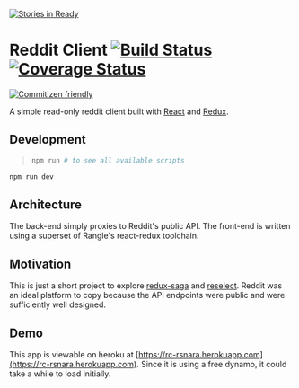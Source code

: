 [![Stories in Ready](https://badge.waffle.io/rsnara/reddit-client.png?label=ready&title=Ready)](https://waffle.io/rsnara/reddit-client)
# Reddit Client [![Build Status](https://travis-ci.org/rsnara/reddit-client.svg?branch=master)](https://travis-ci.org/rsnara/reddit-client) [![Coverage Status](https://coveralls.io/repos/github/rsnara/reddit-client/badge.svg?branch=master)](https://coveralls.io/github/rsnara/reddit-client?branch=master)
 [![Commitizen friendly](https://img.shields.io/badge/commitizen-friendly-brightgreen.svg)](http://commitizen.github.io/cz-cli/)

A simple read-only reddit client built with [React](https://github.com/facebook/react) and [Redux](https://github.com/reactjs/redux).

## Development
> ```bash
> npm run # to see all available scripts
> ```

```bash
npm run dev
```

## Architecture
The back-end simply proxies to Reddit's public API. The front-end is written using a superset of Rangle's react-redux toolchain.

## Motivation
This is just a short project to explore [redux-saga](https://github.com/yelouafi/redux-saga) and [reselect](https://github.com/reactjs/reselect). Reddit was an ideal platform to copy because the API endpoints were public and were sufficiently well designed.

## Demo
This app is viewable on heroku at [https://rc-rsnara.herokuapp.com](https://rc-rsnara.herokuapp.com). Since it is using a free dynamo, it could take a while to load initially.
